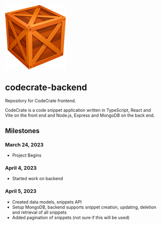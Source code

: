 <img src="./logo.png" alt="crage" style="width:200px;"/>

# codecrate-backend

Repository for CodeCrate frontend.

CodeCrate is a code snippet application written in TypeScript, React and Vite on the front end and Node.js, Express and MongoDB on the back end.

## Milestones

### March 24, 2023

- Project Begins

### April 4, 2023

- Started work on backend

### April 5, 2023

- Created data models, snippets API
- Setup MongoDB, backend supports snippet creation, updating, deletion and retrieval of all snippets
- Added pagination of snippets (not sure if this will be used)